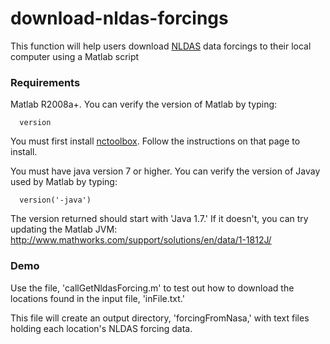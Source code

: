# download-nldas-forcings
This function will help users download [NLDAS](http://ldas.gsfc.nasa.gov/nldas/) data forcings to their local computer using a Matlab script

### Requirements

Matlab R2008a+. You can verify the version of Matlab by typing:

      version

You must first install [nctoolbox](https://github.com/nctoolbox/nctoolbox). Follow the instructions on that page to install.

You must have java version 7 or higher. You can verify the version of Javay used by Matlab by typing:

      version('-java')

The version returned should start with 'Java 1.7.' If it doesn't, you can try updating the Matlab JVM: http://www.mathworks.com/support/solutions/en/data/1-1812J/

### Demo

Use the file, 'callGetNldasForcing.m' to test out how to download the locations found in the input file, 'inFile.txt.'

This file will create an output directory, 'forcingFromNasa,' with text files holding each location's NLDAS forcing data.
